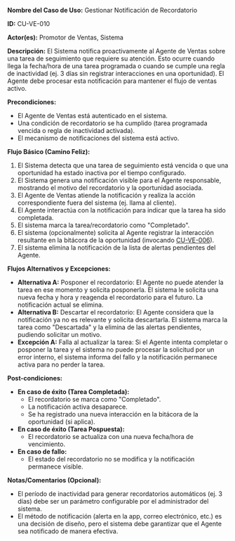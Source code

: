 **Nombre del Caso de Uso:** Gestionar Notificación de Recordatorio

**ID:** CU-VE-010

**Actor(es):** Promotor de Ventas, Sistema

**Descripción:** El Sistema notifica proactivamente al Agente de Ventas sobre una tarea de seguimiento que requiere su atención. Esto ocurre cuando llega la fecha/hora de una tarea programada o cuando se cumple una regla de inactividad (ej. 3 días sin registrar interacciones en una oportunidad). El Agente debe procesar esta notificación para mantener el flujo de ventas activo.

**Precondiciones:**

* El Agente de Ventas está autenticado en el sistema.
* Una condición de recordatorio se ha cumplido (tarea programada vencida o regla de inactividad activada).
* El mecanismo de notificaciones del sistema está activo.

**Flujo Básico (Camino Feliz):**

1. El Sistema detecta que una tarea de seguimiento está vencida o que una oportunidad ha estado inactiva por el tiempo configurado.
2. El Sistema genera una notificación visible para el Agente responsable, mostrando el motivo del recordatorio y la oportunidad asociada.
3. El Agente de Ventas atiende la notificación y realiza la acción correspondiente fuera del sistema (ej. llama al cliente).
4. El Agente interactúa con la notificación para indicar que la tarea ha sido completada.
5. El sistema marca la tarea/recordatorio como "Completado".
6. El sistema (opcionalmente) solicita al Agente registrar la interacción resultante en la bitácora de la oportunidad (invocando [CU-VE-006](https://alumnosuady.sharepoint.com/sites/proyectofca-ec/Shared%20Documents/Casos%20de%20uso/Ventas/CU-VE-006%20Registrar%20Interacci%C3%B3n%20con%20Oportunidad.docx)).
7. El sistema elimina la notificación de la lista de alertas pendientes del Agente.

**Flujos Alternativos y Excepciones:**

* **Alternativa A:** Posponer el recordatorio: El Agente no puede atender la tarea en ese momento y solicita posponerla. El sistema le solicita una nueva fecha y hora y reagenda el recordatorio para el futuro. La notificación actual se elimina.
* **Alternativa B:** Descartar el recordatorio: El Agente considera que la notificación ya no es relevante y solicita descartarla. El sistema marca la tarea como "Descartada" y la elimina de las alertas pendientes, pudiendo solicitar un motivo.
* **Excepción A:** Falla al actualizar la tarea: Si el Agente intenta completar o posponer la tarea y el sistema no puede procesar la solicitud por un error interno, el sistema informa del fallo y la notificación permanece activa para no perder la tarea.

**Post-condiciones:**

* **En caso de éxito (Tarea Completada):**
  + El recordatorio se marca como "Completado".
  + La notificación activa desaparece.
  + Se ha registrado una nueva interacción en la bitácora de la oportunidad (si aplica).
* **En caso de éxito (Tarea Pospuesta):**
  + El recordatorio se actualiza con una nueva fecha/hora de vencimiento.
* **En caso de fallo:**
  + El estado del recordatorio no se modifica y la notificación permanece visible.

**Notas/Comentarios (Opcional):**

* El período de inactividad para generar recordatorios automáticos (ej. 3 días) debe ser un parámetro configurable por el administrador del sistema.
* El método de notificación (alerta en la app, correo electrónico, etc.) es una decisión de diseño, pero el sistema debe garantizar que el Agente sea notificado de manera efectiva.